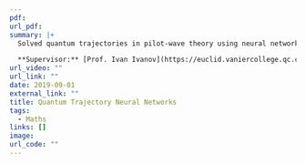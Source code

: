 ```yaml
---
pdf: 
url_pdf:
summary: |+
  Solved quantum trajectories in pilot-wave theory using neural networks and the Crank-Nicolson method. Developed scripts to efficiently compute trajectories for diverse potentials in quantum systems.

  **Supervisor:** [Prof. Ivan Ivanov](https://euclid.vaniercollege.qc.ca/~iti/)
url_video: ""
url_link: ""
date: 2019-09-01
external_link: ""
title: Quantum Trajectory Neural Networks
tags:
  - Maths
links: []
image: 
url_code: ""
---
```

